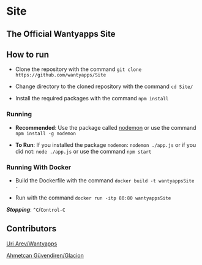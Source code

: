 # Site

## The Official Wantyapps Site

## How to run

* Clone the repository with the command `git clone https://github.com/wantyapps/Site`

* Change directory to the cloned repository with the command `cd Site/`

* Install the required packages with the command `npm install`

### Running

* **Recommended**: Use the package called
[nodemon](https://npmjs.com/package/nodemon) or use the command `npm install -g nodemon`

* **To Run**: If you installed the package `nodemon`: `nodemon ./app.js` or if you
did not: `node ./app.js` or use the command `npm start`

### Running **With Docker**

* Build the Dockerfile with the command `docker build -t wantyappsSite .`

* Run with the command `docker run -itp 80:80 wantyappsSite`

***Stopping***: `^C`/`Control-C`

## Contributors

[Uri Arev/Wantyapps](https://github.com/wantyapps)

[Ahmetcan Güvendiren/Glacion](https://github.com/glacion)
